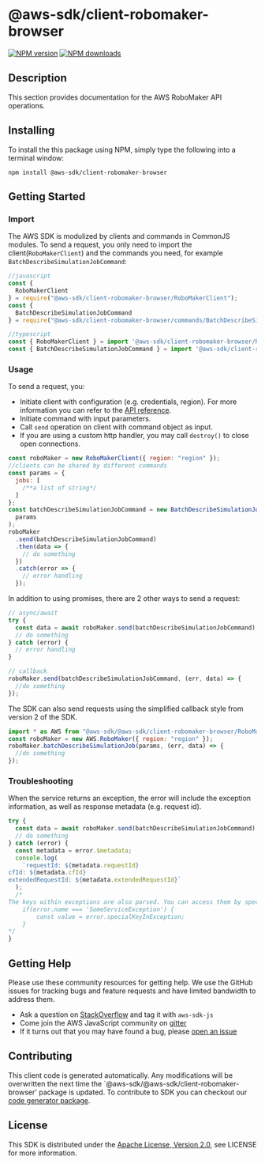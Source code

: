 # @aws-sdk/client-robomaker-browser

[![NPM version](https://img.shields.io/npm/v/@aws-sdk/client-robomaker-browser/preview.svg)](https://www.npmjs.com/package/@aws-sdk/client-robomaker-browser)
[![NPM downloads](https://img.shields.io/npm/dm/@aws-sdk/client-robomaker-browser.svg)](https://www.npmjs.com/package/@aws-sdk/client-robomaker-browser)

## Description

<p>This section provides documentation for the AWS RoboMaker API operations.</p>

## Installing

To install the this package using NPM, simply type the following into a terminal window:

```
npm install @aws-sdk/client-robomaker-browser
```

## Getting Started

### Import

The AWS SDK is modulized by clients and commands in CommonJS modules. To send a request, you only need to import the client(`RoboMakerClient`) and the commands you need, for example `BatchDescribeSimulationJobCommand`:

```javascript
//javascript
const {
  RoboMakerClient
} = require("@aws-sdk/client-robomaker-browser/RoboMakerClient");
const {
  BatchDescribeSimulationJobCommand
} = require("@aws-sdk/client-robomaker-browser/commands/BatchDescribeSimulationJobCommand");
```

```javascript
//typescript
const { RoboMakerClient } = import '@aws-sdk/client-robomaker-browser/RoboMakerClient';
const { BatchDescribeSimulationJobCommand } = import '@aws-sdk/client-robomaker-browser/commands/BatchDescribeSimulationJobCommand';
```

### Usage

To send a request, you:

- Initiate client with configuration (e.g. credentials, region). For more information you can refer to the [API reference][].
- Initiate command with input parameters.
- Call `send` operation on client with command object as input.
- If you are using a custom http handler, you may call `destroy()` to close open connections.

```javascript
const roboMaker = new RoboMakerClient({ region: "region" });
//clients can be shared by different commands
const params = {
  jobs: [
    /**a list of string*/
  ]
};
const batchDescribeSimulationJobCommand = new BatchDescribeSimulationJobCommand(
  params
);
roboMaker
  .send(batchDescribeSimulationJobCommand)
  .then(data => {
    // do something
  })
  .catch(error => {
    // error handling
  });
```

In addition to using promises, there are 2 other ways to send a request:

```javascript
// async/await
try {
  const data = await roboMaker.send(batchDescribeSimulationJobCommand);
  // do something
} catch (error) {
  // error handling
}
```

```javascript
// callback
roboMaker.send(batchDescribeSimulationJobCommand, (err, data) => {
  //do something
});
```

The SDK can also send requests using the simplified callback style from version 2 of the SDK.

```javascript
import * as AWS from "@aws-sdk/@aws-sdk/client-robomaker-browser/RoboMaker";
const roboMaker = new AWS.RoboMaker({ region: "region" });
roboMaker.batchDescribeSimulationJob(params, (err, data) => {
  //do something
});
```

### Troubleshooting

When the service returns an exception, the error will include the exception information, as well as response metadata (e.g. request id).

```javascript
try {
  const data = await roboMaker.send(batchDescribeSimulationJobCommand);
  // do something
} catch (error) {
  const metadata = error.$metadata;
  console.log(
    `requestId: ${metadata.requestId}
cfId: ${metadata.cfId}
extendedRequestId: ${metadata.extendedRequestId}`
  );
  /*
The keys within exceptions are also parsed. You can access them by specifying exception names:
    if(error.name === 'SomeServiceException') {
        const value = error.specialKeyInException;
    }
*/
}
```

## Getting Help

Please use these community resources for getting help. We use the GitHub issues for tracking bugs and feature requests and have limited bandwidth to address them.

- Ask a question on [StackOverflow](https://stackoverflow.com/questions/tagged/aws-sdk-js) and tag it with `aws-sdk-js`
- Come join the AWS JavaScript community on [gitter](https://gitter.im/aws/aws-sdk-js-v3)
- If it turns out that you may have found a bug, please [open an issue](https://github.com/aws/aws-sdk-js-v3/issues)

## Contributing

This client code is generated automatically. Any modifications will be overwritten the next time the `@aws-sdk/@aws-sdk/client-robomaker-browser' package is updated. To contribute to SDK you can checkout our [code generator package][].

## License

This SDK is distributed under the
[Apache License, Version 2.0](http://www.apache.org/licenses/LICENSE-2.0),
see LICENSE for more information.

[code generator package]: https://github.com/aws/aws-sdk-js-v3/tree/master/packages/service-types-generator
[api reference]: https://docs.aws.amazon.com/AWSJavaScriptSDK/latest/
